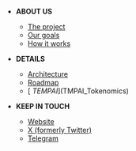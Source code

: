 - **ABOUT US**
  - [<i class="fas fa-book-open"></i> The project](/about/introduce-temporisai.md)
  - [<i class="fas fa-bullseye"></i> Our goals](/about/the-why.md)
  - [<i class="fas fa-drafting-compass"></i> How it works](/about/the-how.md)
 
- **DETAILS**
  - [<i class="fas fa-cogs"></i> Architecture](architecture.md)
  - [<i class="fas fa-map-signs"></i> Roadmap](roadmap)
  - [<i class="fas fa-coins"></i> $TEMPAI]($TMPAI_Tokenomics)

- **KEEP IN TOUCH**
  - [<i class="fas fa-globe"></i> Website](https://temporisai.net)
  - [<i class="fab fa-twitter"></i> X (formerly Twitter)](https://x.com/temporisai)
  - [<i class="fab fa-telegram-plane"></i> Telegram](https://telegram.com)
